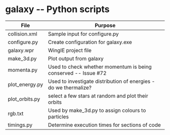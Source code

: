 # galaxy -- Python scripts


 File |  Purpose
---------------------|---------------------------------------------------------------------------------------
collision.xml|Sample input for configure.py
configure.py| Create configuration for galaxy.exe
galaxy.wpr| WingIE project file
make_3d.py|Plot output from galaxy
momenta.py|Used to check whether momentum is being conserved -- Issue #72
plot_energy.py|Used to investigate distribution of energies - do we thermalize?
plot_orbits.py|select a few stars at random and plot their orbits
rgb.txt|Used by make_3d.py to assign colours to particles
timings.py|Determine execution times for sections of code

